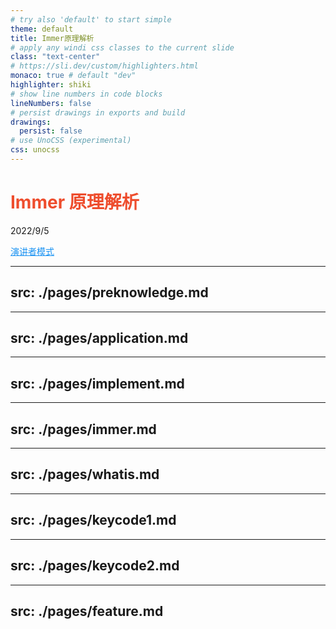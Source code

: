 ```yaml
---
# try also 'default' to start simple
theme: default
title: Immer原理解析
# apply any windi css classes to the current slide
class: "text-center"
# https://sli.dev/custom/highlighters.html
monaco: true # default "dev"
highlighter: shiki
# show line numbers in code blocks
lineNumbers: false
# persist drawings in exports and build
drawings:
  persist: false
# use UnoCSS (experimental)
css: unocss
---
```


# Immer 原理解析

2022/9/5

[演讲者模式](./presenter)

<style>
h1 {
  color: rgb(238, 77, 45);
}
a {
  border-bottom-width: 0px !important;
  text-decoration: underline;
  color: #1791f2
}
a:hover {
  color: #1791f2 !important
}
</style>

<!--
大家好，我今天分享的主题呢是Immer原理解析。
-->

---
src: ./pages/preknowledge.md
---

---
src: ./pages/application.md
---

---
src: ./pages/implement.md
---


---
src: ./pages/immer.md
---



---
src: ./pages/whatis.md
---


---
src: ./pages/keycode1.md
---


---
src: ./pages/keycode2.md
---

---
src: ./pages/feature.md
---